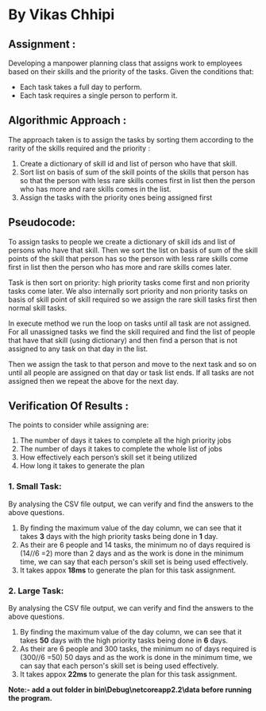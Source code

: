 # By Vikas Chhipi 


## Assignment : 
Developing a manpower planning class that assigns work to employees based on their skills and the priority of the tasks. Given the conditions that:
* Each task takes a full day to perform.
* Each task requires a single person to perform it.

## Algorithmic Approach :
The approach taken is to assign the tasks by sorting them according to the rarity of the skills required and the priority :
1. Create a dictionary of skill id and list of person who have that skill.
2. Sort list on basis of sum of the skill points of the skills that person has so that the person with 
less rare skills comes first in list then the person who has more and rare skills comes in the list.
3. Assign the tasks with the priority ones being assigned first

## Pseudocode:

To assign tasks to people we create a dictionary of skill ids and list of persons who have that skill.
Then we sort the list on basis of sum of the skill points of the skill that person has so the person with less rare skills come first in list then the person who has more and rare skills comes later.

Task is then sort on priority: high priority tasks come first and non priority tasks come later. We also internally sort priority and non priority tasks on basis of skill point of skill required so we assign the rare skill tasks first then normal skill tasks.

In execute method we run the loop on tasks until all task are not assigned. For all unassigned tasks we find the skill required and find the list of people that have that skill (using dictionary) and then find a person that is not assigned to any task on that day in the list.

Then we assign the task to that person and move to the next task and so on until all people are assigned on that day or task list ends.
If all tasks are not assigned then we repeat the above for the next day.

## Verification Of Results :
The points to consider while assigning are:
1. The number of days it takes to complete all the high priority jobs
2. The number of days it takes to complete the whole list of jobs
3. How effectively each person’s skill set it being utilized
4. How long it takes to generate the plan

### 1. Small Task:
By analysing the CSV file output, we can verify and find the answers to the above questions.
1. By finding the maximum value of the day column, we can see that it takes **3** days with the high priority tasks being done in **1** day.
2. As their are 6 people and 14 tasks, the minimum no of days required is (14//6 =2) more than 2 days and as the work is done in the minimum time, we can say that each person's skill set is being used effectively.
3. It takes appox **18ms** to generate the plan for this task assignment.

### 2. Large Task:
By analysing the CSV file output, we can verify and find the answers to the above questions.
1. By finding the maximum value of the day column, we can see that it takes **50** days with the high priority tasks being done in **6** days.
2. As their are 6 people and 300 tasks, the minimum no of days required is (300//6 =50) 50 days and as the work is done in the minimum time, we can say that each person's skill set is being used effectively.
3. It takes appox **22ms** to generate the plan for this task assignment.

**Note:- add a out folder in bin\Debug\netcoreapp2.2\data before running the program.**






